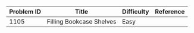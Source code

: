 | Problem ID | Title | Difficulty | Reference
| --- | --- | --- | ---
| 1105 | Filling Bookcase Shelves | Easy | 

